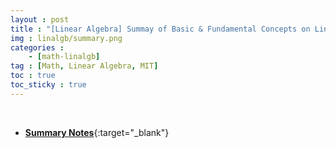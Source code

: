 ```yaml
---
layout : post
title : "[Linear Algebra] Summay of Basic & Fundamental Concepts on Linear Algebra"
img : linalgb/summary.png
categories : 
    - [math-linalgb]
tag : [Math, Linear Algebra, MIT]
toc : true
toc_sticky : true
---
```


<br/>

- [**Summary Notes**](https://drive.google.com/file/d/1b03lFyHlCvinX_qfNAqkyfADxrRol5kO/view?usp=drive_link){:target="_blank"}